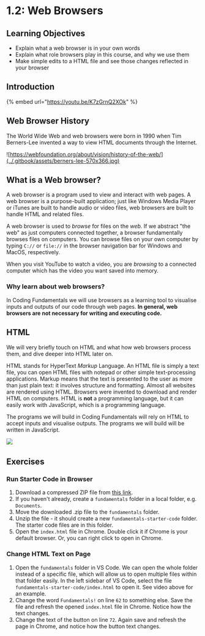 # 1.2: Web Browsers

## Learning Objectives

* Explain what a web browser is in your own words
* Explain what role browsers play in this course, and why we use them
* Make simple edits to a HTML file and see those changes reflected in your browser

## Introduction

{% embed url="https://youtu.be/K7zGrnQ2XOk" %}

## Web Browser History

The World Wide Web and web browsers were born in 1990 when Tim Berners-Lee invented a way to view HTML documents through the Internet.

![https://webfoundation.org/about/vision/history-of-the-web/](../.gitbook/assets/berners-lee-570x366.jpg)

## What is a Web browser?

A web browser is a program used to view and interact with web pages. A web browser is a purpose-built application; just like Windows Media Player or iTunes are built to handle audio or video files, web browsers are built to handle HTML and related files.

A web browser is used to _browse_ for files on the _web._ If we abstract "the web" as just computers connected together, a browser fundamentally browses files on computers. You can browse files on your own computer by typing `C://` or `file://` in the browser navigation bar for Windows and MacOS, respectively.

When you visit YouTube to watch a video, you are _browsing_ to a connected computer which has the video you want saved into memory.

### Why learn about web browsers?

In Coding Fundamentals we will use browsers as a learning tool to visualise inputs and outputs of our code through web pages. **In general, web browsers are not necessary for writing and executing code.**

## HTML

We will very briefly touch on HTML and what how web browsers process them, and dive deeper into HTML later on.

HTML stands for HyperText _Markup_ Language. An HTML file is simply a text file, you can open HTML files with notepad or other simple text-processing applications. Markup means that the text is presented to the user as more than just plain text: it involves structure and formatting. Almost all websites are rendered using HTML. Browsers were invented to download and render HTML on computers. HTML is **not** a programming language, but it can easily work with JavaScript, which is a programming language.

The programs we will build in Coding Fundamentals will rely on HTML to accept inputs and visualise outputs. The programs we will build will be written in JavaScript.

![](https://internetingishard.netlify.app/html-markup-0761f7.562e8e23.png)

## Exercises

### Run Starter Code in Browser

1. Download a compressed ZIP file from [this link](https://github.com/rocketacademy/swe101-starter-code/archive/main.zip).
2. If you haven't already, create a `fundamentals` folder in a local folder, e.g. `Documents`.
3. Move the downloaded .zip file to the `fundamentals` folder.
4. Unzip the file - it should create a new `fundamentals-starter-code` folder. The starter code files are in this folder.
5. Open the `index.html` file in Chrome. Double click it if Chrome is your default browser. Or, you can right click to open in Chrome.

### Change HTML Text on Page

1. Open the `fundamentals` folder in VS Code. We can open the whole folder instead of a specific file, which will allow us to open multiple files within that folder easily. In the left sidebar of VS Code, select the file `fundamentals-starter-code/index.html` to open it. See video above for an example.
2. Change the word `Fundamentals!` on line `62` to something else. Save the file and refresh the opened `index.html` file in Chrome. Notice how the text changes.
3. Change the text of the button on line `72`. Again save and refresh the page in Chrome, and notice how the button text changes.
